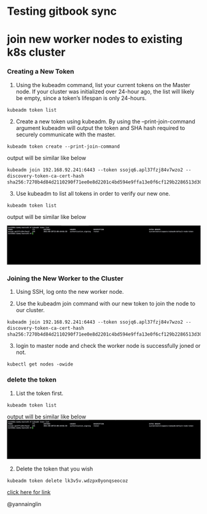 # Testing gitbook sync

# join new worker nodes to existing k8s cluster
### Creating a New Token
1. Using the kubeadm command, list your current tokens on the Master node. If your cluster was initialized over 24-hour ago, the list will likely be empty, since a token’s lifespan is only 24-hours.
```
kubeadm token list
```

2. Create a new token using kubeadm. By using the –print-join-command argument kubeadm will output the token and SHA hash required to securely communicate with the master.

```
kubeadm token create --print-join-command
```
output will be similar like below
```
kubeadm join 192.168.92.241:6443 --token ssojq6.apl37fzj84v7wzo2 --discovery-token-ca-cert-hash sha256:7270b4d84d2110290f71ee0e8d2201c4bd594e9ffa13e0f6cf129b2286513d30
```
3. Use kubeadm to list all tokens in order to verify our new one.

```
kubeadm token list
```
output will be similar like below

![kubeadm token list output](kubeadm-token-list.png)

### Joining the New Worker to the Cluster
1. Using SSH, log onto the new worker node.

2. Use the kubeadm join command with our new token to join the node to our cluster.

```
kubeadm join 192.168.92.241:6443 --token ssojq6.apl37fzj84v7wzo2 --discovery-token-ca-cert-hash sha256:7270b4d84d2110290f71ee0e8d2201c4bd594e9ffa13e0f6cf129b2286513d30
```
3. login to master node and check the worker node is successfully joned or not.
```
kubectl get nodes -owide
```

### delete the token 

1. List the token first.
```
kubeadm token list
```
output will be similar like below
![kubeadm token list output](kubeadm-token-list.png)


2. Delete the token that you wish

```
kubeadm token delete lk3v5v.wdzpx0yonqseocoz
```

[click here for link](https://www.serverlab.ca/tutorials/containers/kubernetes/how-to-add-workers-to-kubernetes-clusters/)

@yannainglin
